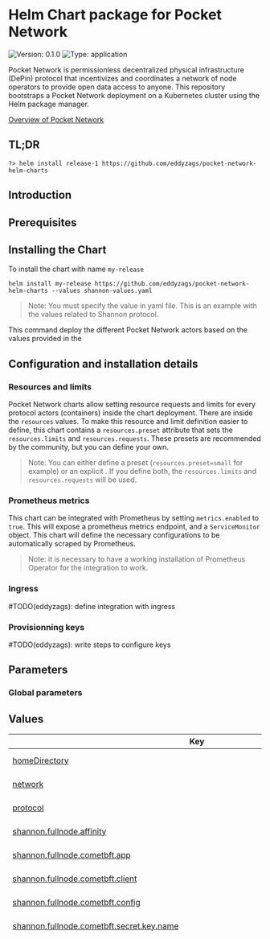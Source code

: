# Helm Chart package for Pocket Network

![Version: 0.1.0](https://img.shields.io/badge/Version-0.1.0-informational?style=flat-square) ![Type: application](https://img.shields.io/badge/Type-application-informational?style=flat-square)

Pocket Network is permissionless decentralized physical infrastructure (DePin) protocol that incentivizes and coordinates a network of node operators to provide open data access to anyone. This repository bootstraps a Pocket Network deployment on a Kubernetes cluster using the Helm package manager.

[Overview of Pocket Network](https://pocket.network/)

## TL;DR
```shell
?> helm install release-1 https://github.com/eddyzags/pocket-network-helm-charts
```

## Introduction

## Prerequisites

## Installing the Chart

To install the chart with name `my-release`
```
helm install my-release https://github.com/eddyzags/pocket-network-helm-charts --values shannon-values.yaml
```
> Note: You must specify the value in yaml file. This is an example with the values related to Shannon protocol.

This command deploy the different Pocket Network actors based on the values provided in the

## Configuration and installation details

### Resources and limits

Pocket Network charts allow setting resource requests and limits for every protocol actors (containers) inside the chart deployment. There are inside the `resources` values.
To make this resource and limit definition easier to define, this chart contains a `resources.preset` attribute that sets the `resources.limits` and `resources.requests`. These presets are recommended by the community, but you can define your own.

> Note: You can either define a preset (`resources.preset=small` for example) or an explicit . If you define both, the `resources.limits` and `resources.requests` will be used.

### Prometheus metrics

This chart can be integrated with Prometheus by setting `metrics.enabled` to `true`. This will expose a prometheus metrics endpoint, and a `ServiceMonitor` object. This chart will define the necessary configurations to be automatically scraped by Prometheus.

> Note: it is necessary to have a working installation of Prometheus Operator for the integration to work.

### Ingress

#TODO(eddyzags): define integration with ingress

### Provisionning keys

#TODO(eddyzags): write steps to configure keys

## Parameters

### Global parameters

## Values

<table height="400px" >
	<thead>
		<th>Key</th>
		<th>Type</th>
		<th>Default</th>
		<th>Description</th>
	</thead>
	<tbody>
		<tr>
			<td id="homeDirectory"><a href="./values.yaml#L24">homeDirectory</a></td>
			<td>
string
</td>
			<td>
				<div style="max-width: 300px;">
<pre lang="json">
"/home/pocket/.pocket"
</pre>
</div>
			</td>
			<td></td>
		</tr>
		<tr>
			<td id="network"><a href="./values.yaml#L13">network</a></td>
			<td>
string
</td>
			<td>
				<div style="max-width: 300px;">
<pre lang="json">
"testnet-beta"
</pre>
</div>
			</td>
			<td></td>
		</tr>
		<tr>
			<td id="protocol"><a href="./values.yaml#L7">protocol</a></td>
			<td>
string
</td>
			<td>
				<div style="max-width: 300px;">
<pre lang="json">
"shannon"
</pre>
</div>
			</td>
			<td></td>
		</tr>
		<tr>
			<td id="shannon--fullnode--affinity"><a href="./values.yaml#L1338">shannon.fullnode.affinity</a></td>
			<td>
object
</td>
			<td>
				<div style="max-width: 300px;">
<pre lang="json">
{}
</pre>
</div>
			</td>
			<td></td>
		</tr>
		<tr>
			<td id="shannon--fullnode--cometbft--app"><a href="./values.yaml#L883">shannon.fullnode.cometbft.app</a></td>
			<td>
tpl/string
</td>
			<td>
				<div style="max-width: 300px;">
<pre lang="json">
"# This is a TOML config file.\n# For more information, see https://github.com/toml-lang/toml\n\n###############################################################################\n###                           Base Configuration                            ###\n###############################################################################\n\n# The minimum gas prices a validator is willing to accept for processing a\n# transaction. A transaction's fees must meet the minimum of any denomination\n# specified in this config (e.g. 0.25token1,0.0001token2).\nminimum-gas-prices = \"0.000000001upokt\"\n\n# The maximum gas a query coming over rest/grpc may consume.\n# If this is set to zero, the query can consume an unbounded amount of gas.\nquery-gas-limit = \"0\"\n\n# default: the last 362880 states are kept, pruning at 10 block intervals\n# nothing: all historic states will be saved, nothing will be deleted (i.e. archiving node)\n# everything: 2 latest states will be kept; pruning at 10 block intervals.\n# custom: allow pruning options to be manually specified through 'pruning-keep-recent', and 'pruning-interval'\npruning = \"nothing\"\n\n# These are applied if and only if the pruning strategy is custom.\npruning-keep-recent = \"0\"\npruning-interval = \"0\"\n\n# HaltHeight contains a non-zero block height at which a node will gracefully\n# halt and shutdown that can be used to assist upgrades and testing.\n#\n# Note: Commitment of state will be attempted on the corresponding block.\nhalt-height = 0\n\n# HaltTime contains a non-zero minimum block time (in Unix seconds) at which\n# a node will gracefully halt and shutdown that can be used to assist upgrades\n# and testing.\n#\n# Note: Commitment of state will be attempted on the corresponding block.\nhalt-time = 0\n\n# MinRetainBlocks defines the minimum block height offset from the current\n# block being committed, such that all blocks past this offset are pruned\n# from CometBFT. It is used as part of the process of determining the\n# ResponseCommit.RetainHeight value during ABCI Commit. A value of 0 indicates\n# that no blocks should be pruned.\n#\n# This configuration value is only responsible for pruning CometBFT blocks.\n# It has no bearing on application state pruning which is determined by the\n# \"pruning-*\" configurations.\n#\n# Note: CometBFT block pruning is dependent on this parameter in conjunction\n# with the unbonding (safety threshold) period, state pruning and state sync\n# snapshot parameters to determine the correct minimum value of\n# ResponseCommit.RetainHeight.\nmin-retain-blocks = 0\n\n# InterBlockCache enables inter-block caching.\ninter-block-cache = true\n\n# IndexEvents defines the set of events in the form {eventType}.{attributeKey},\n# which informs CometBFT what to index. If empty, all events will be indexed.\n#\n# Example:\n# [\"message.sender\", \"message.recipient\"]\nindex-events = []\n\n# IavlCacheSize set the size of the iavl tree cache (in number of nodes).\niavl-cache-size = 781250\n\n# IAVLDisableFastNode enables or disables the fast node feature of IAVL.\n# Default is false.\niavl-disable-fastnode = false\n\n# AppDBBackend defines the database backend type to use for the application and snapshots DBs.\n# An empty string indicates that a fallback will be used.\n# The fallback is the db_backend value set in CometBFT's config.toml.\napp-db-backend = \"\"\n\n###############################################################################\n###                         Telemetry Configuration                         ###\n###############################################################################\n\n[telemetry]\n\n# Prefixed with keys to separate services.\nservice-name = \"\"\n\n# Enabled enables the application telemetry functionality. When enabled,\n# an in-memory sink is also enabled by default. Operators may also enabled\n# other sinks such as Prometheus.\nenabled = false\n\n# Enable prefixing gauge values with hostname.\nenable-hostname = false\n\n# Enable adding hostname to labels.\nenable-hostname-label = false\n\n# Enable adding service to labels.\nenable-service-label = false\n\n# PrometheusRetentionTime, when positive, enables a Prometheus metrics sink.\nprometheus-retention-time = \"1800\"\n\n# GlobalLabels defines a global set of name/value label tuples applied to all\n# metrics emitted using the wrapper functions defined in telemetry package.\n#\n# Example:\n# [[\"chain_id\", \"cosmoshub-1\"]]\nglobal-labels = [[\"chain_id\"], [\"pocket-beta\"]]\n\n# MetricsSink defines the type of metrics sink to use.\nmetrics-sink = \"mem\"\n\n# StatsdAddr defines the address of a statsd server to send metrics to.\n# Only utilized if MetricsSink is set to \"statsd\" or \"dogstatsd\".\nstatsd-addr = \"\"\n\n# DatadogHostname defines the hostname to use when emitting metrics to\n# Datadog. Only utilized if MetricsSink is set to \"dogstatsd\".\ndatadog-hostname = \"\"\n\n###############################################################################\n###                           API Configuration                             ###\n###############################################################################\n\n[api]\n\n# Enable defines if the API server should be enabled.\nenable = true\n\n# Swagger defines if swagger documentation should automatically be registered.\nswagger = false\n\n# Address defines the API server to listen on.\naddress = \"tcp://localhost:1317\"\n\n# MaxOpenConnections defines the number of maximum open connections.\nmax-open-connections = 1000\n\n# RPCReadTimeout defines the CometBFT RPC read timeout (in seconds).\nrpc-read-timeout = 10\n\n# RPCWriteTimeout defines the CometBFT RPC write timeout (in seconds).\nrpc-write-timeout = 0\n\n# RPCMaxBodyBytes defines the CometBFT maximum request body (in bytes).\nrpc-max-body-bytes = 1000000\n\n# EnableUnsafeCORS defines if CORS should be enabled (unsafe - use it at your own risk).\nenabled-unsafe-cors = true\n\n###############################################################################\n###                           gRPC Configuration                            ###\n###############################################################################\n\n[grpc]\n\n# Enable defines if the gRPC server should be enabled.\nenable = true\n\n# Address defines the gRPC server address to bind to.\naddress = \"localhost:9090\"\n\n# MaxRecvMsgSize defines the max message size in bytes the server can receive.\n# The default value is 10MB.\nmax-recv-msg-size = \"10485760\"\n\n# MaxSendMsgSize defines the max message size in bytes the server can send.\n# The default value is math.MaxInt32.\nmax-send-msg-size = \"2147483647\"\n\n# SkipCheckHeader defines if the gRPC server should bypass check header.\nskip-check-header = false\n\n###############################################################################\n###                        gRPC Web Configuration                           ###\n###############################################################################\n[grpc-web]\n\n# GRPCWebEnable defines if the gRPC-web should be enabled.\n# NOTE: gRPC must also be enabled, otherwise, this configuration is a no-op.\nenable = true\n\n# Address defines the gRPC-web server address to bind to.\naddress = \"localhost:9091\"\n\n# EnableUnsafeCORS defines if CORS should be enabled (unsafe - use it at your own risk).\nenable-unsafe-cors = true\n\n###############################################################################\n###                        State Sync Configuration                         ###\n###############################################################################\n\n# State sync snapshots allow other nodes to rapidly join the network without replaying historical\n# blocks, instead downloading and applying a snapshot of the application state at a given height.\n[state-sync]\n\n# snapshot-interval specifies the block interval at which local state sync snapshots are\n# taken (0 to disable).\nsnapshot-interval = 0\n\n# snapshot-keep-recent specifies the number of recent snapshots to keep and serve (0 to keep all).\nsnapshot-keep-recent = 2\n\n###############################################################################\n###                              State Streaming                            ###\n###############################################################################\n\n# Streaming allows nodes to stream state to external systems.\n[streaming]\n\n# streaming.abci specifies the configuration for the ABCI Listener streaming service.\n[streaming.abci]\n\n# List of kv store keys to stream out via gRPC.\n# The store key names MUST match the module's StoreKey name.\n#\n# Example:\n# [\"acc\", \"bank\", \"gov\", \"staking\", \"mint\"[,...]]\n# [\"*\"] to expose all keys.\nkeys = []\n\n# The plugin name used for streaming via gRPC.\n# Streaming is only enabled if this is set.\n# Supported plugins: abci\nplugin = \"\"\n\n# stop-node-on-err specifies whether to stop the node on message delivery error.\nstop-node-on-err = true\n\n###############################################################################\n###                         Mempool                                         ###\n###############################################################################\n\n[mempool]\n\n# Setting max-txs to 0 will allow for a unbounded amount of transactions in the mempool.\n# Setting max_txs to negative 1 (-1) will disable transactions from being inserted into the mempool (no-op mempool).\n# Setting max_txs to a positive number (\u003e 0) will limit the number of transactions in the mempool, by the specified amount.\n#\n# Note, this configuration only applies to SDK built-in app-side mempool\n# implementations.\nmax-txs = 10000\n\n###############################################################################\n###                         Poktroll App Config                             ###\n###############################################################################\n\n[poktroll]\n\n  [poktroll.telemetry]\n\n  cardinality-level = \"medium\"\n"
</pre>
</div>
			</td>
			<td> @default ""</td>
		</tr>
		<tr>
			<td id="shannon--fullnode--cometbft--client"><a href="./values.yaml#L1139">shannon.fullnode.cometbft.client</a></td>
			<td>
tpl/string
</td>
			<td>
				<div style="max-width: 300px;">
<pre lang="json">
"# specifies the broadcast mode for the TxService.Broadcast RPC\nbroadcast-mode = \"sync\"\n# name of the targeted chain to send transaction\nchain-id = \"pocket-beta\"\n# specifies where keys are stored\nkeyring-backend = \"test\"\n# rpc interface for the specified chain.\nnode = \"tcp://node:26657\"\n# client output format (json|text)\noutput = \"json\"\n"
</pre>
</div>
			</td>
			<td> @default ""</td>
		</tr>
		<tr>
			<td id="shannon--fullnode--cometbft--config"><a href="./values.yaml#L382">shannon.fullnode.cometbft.config</a></td>
			<td>
tpl/string
</td>
			<td>
				<div style="max-width: 300px;">
<pre lang="json">
"# This is a TOML config file.\n# For more information, see https://github.com/toml-lang/toml\n\n# NOTE: Any path below can be absolute (e.g. \"/var/myawesomeapp/data\") or\n# relative to the home directory (e.g. \"data\"). The home directory is\n# \"$HOME/.cometbft\" by default, but could be changed via $CMTHOME env variable\n# or --home cmd flag.\n\n# The version of the CometBFT binary that created or\n# last modified the config file. Do not modify this.\nversion = \"0.38.10\"\n\n#######################################################################\n###                   Main Base Config Options                      ###\n#######################################################################\n\n# TCP or UNIX socket address of the ABCI application,\n# or the name of an ABCI application compiled in with the CometBFT binary\nproxy_app = \"tcp://127.0.0.1:26658\"\n\n# A custom human readable name for this node\nmoniker = \"node1\"\n\n# Database backend: goleveldb | cleveldb | boltdb | rocksdb | badgerdb\n# * goleveldb (github.com/syndtr/goleveldb - most popular implementation)\n#   - pure go\n#   - stable\n# * cleveldb (uses levigo wrapper)\n#   - fast\n#   - requires gcc\n#   - use cleveldb build tag (go build -tags cleveldb)\n# * boltdb (uses etcd's fork of bolt - github.com/etcd-io/bbolt)\n#   - EXPERIMENTAL\n#   - may be faster is some use-cases (random reads - indexer)\n#   - use boltdb build tag (go build -tags boltdb)\n# * rocksdb (uses github.com/tecbot/gorocksdb)\n#   - EXPERIMENTAL\n#   - requires gcc\n#   - use rocksdb build tag (go build -tags rocksdb)\n# * badgerdb (uses github.com/dgraph-io/badger)\n#   - EXPERIMENTAL\n#   - use badgerdb build tag (go build -tags badgerdb)\ndb_backend = \"goleveldb\"\n\n# Database directory\ndb_dir = \"data\"\n\n# Output level for logging, including package level options\nlog_level = \"info\"\n\n# Output format: 'plain' (colored text) or 'json'\nlog_format = \"plain\"\n\n##### additional base config options #####\n\n# Path to the JSON file containing the initial validator set and other meta data\ngenesis_file = \"config/genesis.json\"\n\n# Path to the JSON file containing the private key to use as a validator in the consensus protocol\npriv_validator_key_file = \"config/priv_validator_key.json\"\n\n# Path to the JSON file containing the last sign state of a validator\npriv_validator_state_file = \"data/priv_validator_state.json\"\n\n# TCP or UNIX socket address for CometBFT to listen on for\n# connections from an external PrivValidator process\npriv_validator_laddr = \"\"\n\n# Path to the JSON file containing the private key to use for node authentication in the p2p protocol\nnode_key_file = \"config/node_key.json\"\n\n# Mechanism to connect to the ABCI application: socket | grpc\nabci = \"socket\"\n\n# If true, query the ABCI app on connecting to a new peer\n# so the app can decide if we should keep the connection or not\nfilter_peers = false\n\n\n#######################################################################\n###                 Advanced Configuration Options                  ###\n#######################################################################\n\n#######################################################\n###       RPC Server Configuration Options          ###\n#######################################################\n[rpc]\n\n# TCP or UNIX socket address for the RPC server to listen on\nladdr = \"tcp://0.0.0.0:26657\"\n\n# A list of origins a cross-domain request can be executed from\n# Default value '[]' disables cors support\n# Use '[\"*\"]' to allow any origin\ncors_allowed_origins = [\"*\", ]\n\n# A list of methods the client is allowed to use with cross-domain requests\ncors_allowed_methods = [\"HEAD\", \"GET\", \"POST\", ]\n\n# A list of non simple headers the client is allowed to use with cross-domain requests\ncors_allowed_headers = [\"Origin\", \"Accept\", \"Content-Type\", \"X-Requested-With\", \"X-Server-Time\", ]\n\n# TCP or UNIX socket address for the gRPC server to listen on\n# NOTE: This server only supports /broadcast_tx_commit\ngrpc_laddr = \"\"\n\n# Maximum number of simultaneous connections.\n# Does not include RPC (HTTP\u0026WebSocket) connections. See max_open_connections\n# If you want to accept a larger number than the default, make sure\n# you increase your OS limits.\n# 0 - unlimited.\n# Should be \u003c {ulimit -Sn} - {MaxNumInboundPeers} - {MaxNumOutboundPeers} - {N of wal, db and other open files}\n# 1024 - 40 - 10 - 50 = 924 = ~900\ngrpc_max_open_connections = 900\n\n# Activate unsafe RPC commands like /dial_seeds and /unsafe_flush_mempool\nunsafe = false\n\n# Maximum number of simultaneous connections (including WebSocket).\n# Does not include gRPC connections. See grpc_max_open_connections\n# If you want to accept a larger number than the default, make sure\n# you increase your OS limits.\n# 0 - unlimited.\n# Should be \u003c {ulimit -Sn} - {MaxNumInboundPeers} - {MaxNumOutboundPeers} - {N of wal, db and other open files}\n# 1024 - 40 - 10 - 50 = 924 = ~900\nmax_open_connections = 900\n\n# Maximum number of unique clientIDs that can /subscribe\n# If you're using /broadcast_tx_commit, set to the estimated maximum number\n# of broadcast_tx_commit calls per block.\nmax_subscription_clients = 100\n\n# Maximum number of unique queries a given client can /subscribe to\n# If you're using GRPC (or Local RPC client) and /broadcast_tx_commit, set to\n# the estimated # maximum number of broadcast_tx_commit calls per block.\nmax_subscriptions_per_client = 5\n\n# Experimental parameter to specify the maximum number of events a node will\n# buffer, per subscription, before returning an error and closing the\n# subscription. Must be set to at least 100, but higher values will accommodate\n# higher event throughput rates (and will use more memory).\nexperimental_subscription_buffer_size = 200\n\n# Experimental parameter to specify the maximum number of RPC responses that\n# can be buffered per WebSocket client. If clients cannot read from the\n# WebSocket endpoint fast enough, they will be disconnected, so increasing this\n# parameter may reduce the chances of them being disconnected (but will cause\n# the node to use more memory).\n#\n# Must be at least the same as \"experimental_subscription_buffer_size\",\n# otherwise connections could be dropped unnecessarily. This value should\n# ideally be somewhat higher than \"experimental_subscription_buffer_size\" to\n# accommodate non-subscription-related RPC responses.\nexperimental_websocket_write_buffer_size = 200\n\n# If a WebSocket client cannot read fast enough, at present we may\n# silently drop events instead of generating an error or disconnecting the\n# client.\n#\n# Enabling this experimental parameter will cause the WebSocket connection to\n# be closed instead if it cannot read fast enough, allowing for greater\n# predictability in subscription behavior.\nexperimental_close_on_slow_client = false\n\n# How long to wait for a tx to be committed during /broadcast_tx_commit.\n# WARNING: Using a value larger than 10s will result in increasing the\n# global HTTP write timeout, which applies to all connections and endpoints.\n# See https://github.com/tendermint/tendermint/issues/3435\ntimeout_broadcast_tx_commit = \"10s\"\n\n# Maximum number of requests that can be sent in a batch\n# If the value is set to '0' (zero-value), then no maximum batch size will be\n# enforced for a JSON-RPC batch request.\nmax_request_batch_size = 10\n\n# Maximum size of request body, in bytes\nmax_body_bytes = 1000000\n\n# Maximum size of request header, in bytes\nmax_header_bytes = 1048576\n\n# The path to a file containing certificate that is used to create the HTTPS server.\n# Might be either absolute path or path related to CometBFT's config directory.\n# If the certificate is signed by a certificate authority,\n# the certFile should be the concatenation of the server's certificate, any intermediates,\n# and the CA's certificate.\n# NOTE: both tls_cert_file and tls_key_file must be present for CometBFT to create HTTPS server.\n# Otherwise, HTTP server is run.\ntls_cert_file = \"\"\n\n# The path to a file containing matching private key that is used to create the HTTPS server.\n# Might be either absolute path or path related to CometBFT's config directory.\n# NOTE: both tls-cert-file and tls-key-file must be present for CometBFT to create HTTPS server.\n# Otherwise, HTTP server is run.\ntls_key_file = \"\"\n\n# pprof listen address (https://golang.org/pkg/net/http/pprof)\npprof_laddr = \"localhost:6060\"\n\n#######################################################\n###           P2P Configuration Options             ###\n#######################################################\n[p2p]\n\n# Address to listen for incoming connections\nladdr = \"tcp://0.0.0.0:26656\"\n\n# Address to advertise to peers for them to dial. If empty, will use the same\n# port as the laddr, and will introspect on the listener to figure out the\n# address. IP and port are required. Example: 159.89.10.97:26656\nexternal_address = \"\"\n\n# Comma separated list of seed nodes to connect to\nseeds = \"78e64eb51f040b86b8e4bed6ba8d895fa2f87839@shannon-grove-seed1.beta.poktroll.com:26656\"\n\n# Comma separated list of nodes to keep persistent connections to\npersistent_peers = \"78e64eb51f040b86b8e4bed6ba8d895fa2f87839@shannon-grove-seed1.beta.poktroll.com:26656\"\n\n# Path to address book\naddr_book_file = \"config/addrbook.json\"\n\n# Set true for strict address routability rules\n# Set false for private or local networks\naddr_book_strict = true\n\n# Maximum number of inbound peers\nmax_num_inbound_peers = 40\n\n# Maximum number of outbound peers to connect to, excluding persistent peers\nmax_num_outbound_peers = 10\n\n# List of node IDs, to which a connection will be (re)established ignoring any existing limits\nunconditional_peer_ids = \"\"\n\n# Maximum pause when redialing a persistent peer (if zero, exponential backoff is used)\npersistent_peers_max_dial_period = \"0s\"\n\n# Time to wait before flushing messages out on the connection\nflush_throttle_timeout = \"100ms\"\n\n# Maximum size of a message packet payload, in bytes\nmax_packet_msg_payload_size = 1024\n\n# Rate at which packets can be sent, in bytes/second\nsend_rate = 5120000\n\n# Rate at which packets can be received, in bytes/second\nrecv_rate = 5120000\n\n# Set true to enable the peer-exchange reactor\npex = true\n\n# Seed mode, in which node constantly crawls the network and looks for\n# peers. If another node asks it for addresses, it responds and disconnects.\n#\n# Does not work if the peer-exchange reactor is disabled.\nseed_mode = false\n\n# Comma separated list of peer IDs to keep private (will not be gossiped to other peers)\nprivate_peer_ids = \"\"\n\n# Toggle to disable guard against peers connecting from the same ip.\nallow_duplicate_ip = false\n\n# Peer connection configuration.\nhandshake_timeout = \"20s\"\ndial_timeout = \"3s\"\n\n#######################################################\n###          Mempool Configuration Options          ###\n#######################################################\n[mempool]\n\n# The type of mempool for this node to use.\n#\n#  Possible types:\n#  - \"flood\" : concurrent linked list mempool with flooding gossip protocol\n#  (default)\n#  - \"nop\"   : nop-mempool (short for no operation; the ABCI app is responsible\n#  for storing, disseminating and proposing txs). \"create_empty_blocks=false\" is\n#  not supported.\ntype = \"flood\"\n\n# Recheck (default: true) defines whether CometBFT should recheck the\n# validity for all remaining transaction in the mempool after a block.\n# Since a block affects the application state, some transactions in the\n# mempool may become invalid. If this does not apply to your application,\n# you can disable rechecking.\nrecheck = true\n\n# recheck_timeout is the time the application has during the rechecking process\n# to return CheckTx responses, once all requests have been sent. Responses that \n# arrive after the timeout expires are discarded. It only applies to \n# non-local ABCI clients and when recheck is enabled.\n#\n# The ideal value will strongly depend on the application. It could roughly be estimated as the\n# average size of the mempool multiplied by the average time it takes the application to validate one\n# transaction. We consider that the ABCI application runs in the same location as the CometBFT binary\n# so that the recheck duration is not affected by network delays when making requests and receiving responses.\nrecheck_timeout = \"1s\"\n\n# Broadcast (default: true) defines whether the mempool should relay\n# transactions to other peers. Setting this to false will stop the mempool\n# from relaying transactions to other peers until they are included in a\n# block. In other words, if Broadcast is disabled, only the peer you send\n# the tx to will see it until it is included in a block.\nbroadcast = true\n\n# WalPath (default: \"\") configures the location of the Write Ahead Log\n# (WAL) for the mempool. The WAL is disabled by default. To enable, set\n# WalPath to where you want the WAL to be written (e.g.\n# \"data/mempool.wal\").\nwal_dir = \"\"\n\n# Maximum number of transactions in the mempool\nsize = 5000\n\n# Limit the total size of all txs in the mempool.\n# This only accounts for raw transactions (e.g. given 1MB transactions and\n# max_txs_bytes=5MB, mempool will only accept 5 transactions).\nmax_txs_bytes = 1073741824\n\n# Size of the cache (used to filter transactions we saw earlier) in transactions\ncache_size = 10000\n\n# Do not remove invalid transactions from the cache (default: false)\n# Set to true if it's not possible for any invalid transaction to become valid\n# again in the future.\nkeep-invalid-txs-in-cache = false\n\n# Maximum size of a single transaction.\n# NOTE: the max size of a tx transmitted over the network is {max_tx_bytes}.\nmax_tx_bytes = 1048576\n\n# Maximum size of a batch of transactions to send to a peer\n# Including space needed by encoding (one varint per transaction).\n# XXX: Unused due to https://github.com/tendermint/tendermint/issues/5796\nmax_batch_bytes = 0\n\n# Experimental parameters to limit gossiping txs to up to the specified number of peers.\n# We use two independent upper values for persistent and non-persistent peers.\n# Unconditional peers are not affected by this feature.\n# If we are connected to more than the specified number of persistent peers, only send txs to\n# ExperimentalMaxGossipConnectionsToPersistentPeers of them. If one of those\n# persistent peers disconnects, activate another persistent peer.\n# Similarly for non-persistent peers, with an upper limit of\n# ExperimentalMaxGossipConnectionsToNonPersistentPeers.\n# If set to 0, the feature is disabled for the corresponding group of peers, that is, the\n# number of active connections to that group of peers is not bounded.\n# For non-persistent peers, if enabled, a value of 10 is recommended based on experimental\n# performance results using the default P2P configuration.\nexperimental_max_gossip_connections_to_persistent_peers = 0\nexperimental_max_gossip_connections_to_non_persistent_peers = 0\n\n#######################################################\n###         State Sync Configuration Options        ###\n#######################################################\n[statesync]\n# State sync rapidly bootstraps a new node by discovering, fetching, and restoring a state machine\n# snapshot from peers instead of fetching and replaying historical blocks. Requires some peers in\n# the network to take and serve state machine snapshots. State sync is not attempted if the node\n# has any local state (LastBlockHeight \u003e 0). The node will have a truncated block history,\n# starting from the height of the snapshot.\nenable = false\n\n# RPC servers (comma-separated) for light client verification of the synced state machine and\n# retrieval of state data for node bootstrapping. Also needs a trusted height and corresponding\n# header hash obtained from a trusted source, and a period during which validators can be trusted.\n#\n# For Cosmos SDK-based chains, trust_period should usually be about 2/3 of the unbonding time (~2\n# weeks) during which they can be financially punished (slashed) for misbehavior.\nrpc_servers = \"\"\ntrust_height = 0\ntrust_hash = \"\"\ntrust_period = \"168h0m0s\"\n\n# Time to spend discovering snapshots before initiating a restore.\ndiscovery_time = \"15s\"\n\n# Temporary directory for state sync snapshot chunks, defaults to the OS tempdir (typically /tmp).\n# Will create a new, randomly named directory within, and remove it when done.\ntemp_dir = \"\"\n\n# The timeout duration before re-requesting a chunk, possibly from a different\n# peer (default: 1 minute).\nchunk_request_timeout = \"10s\"\n\n# The number of concurrent chunk fetchers to run (default: 1).\nchunk_fetchers = \"4\"\n\n#######################################################\n###       Block Sync Configuration Options          ###\n#######################################################\n[blocksync]\n\n# Block Sync version to use:\n#\n# In v0.37, v1 and v2 of the block sync protocols were deprecated.\n# Please use v0 instead.\n#\n#   1) \"v0\" - the default block sync implementation\nversion = \"v0\"\n\n#######################################################\n###         Consensus Configuration Options         ###\n#######################################################\n[consensus]\n\nwal_file = \"data/cs.wal/wal\"\n\n# How long we wait for a proposal block before prevoting nil\ntimeout_propose = \"5m0s\"\n# How much timeout_propose increases with each round\ntimeout_propose_delta = \"5s\"\n# How long we wait after receiving +2/3 prevotes for “anything” (ie. not a single block or nil)\ntimeout_prevote = \"10s\"\n# How much the timeout_prevote increases with each round\ntimeout_prevote_delta = \"5s\"\n# How long we wait after receiving +2/3 precommits for “anything” (ie. not a single block or nil)\ntimeout_precommit = \"10s\"\n# How much the timeout_precommit increases with each round\ntimeout_precommit_delta = \"5s\"\n# How long we wait after committing a block, before starting on the new\n# height (this gives us a chance to receive some more precommits, even\n# though we already have +2/3).\ntimeout_commit = \"5m0s\"\n\n# How many blocks to look back to check existence of the node's consensus votes before joining consensus\n# When non-zero, the node will panic upon restart\n# if the same consensus key was used to sign {double_sign_check_height} last blocks.\n# So, validators should stop the state machine, wait for some blocks, and then restart the state machine to avoid panic.\ndouble_sign_check_height = 0\n\n# Make progress as soon as we have all the precommits (as if TimeoutCommit = 0)\nskip_timeout_commit = false\n\n# EmptyBlocks mode and possible interval between empty blocks\ncreate_empty_blocks = true\ncreate_empty_blocks_interval = \"0s\"\n\n# Reactor sleep duration parameters\npeer_gossip_sleep_duration = \"100ms\"\npeer_query_maj23_sleep_duration = \"2s\"\n\n#######################################################\n###         Storage Configuration Options           ###\n#######################################################\n[storage]\n\n# Set to true to discard ABCI responses from the state store, which can save a\n# considerable amount of disk space. Set to false to ensure ABCI responses are\n# persisted. ABCI responses are required for /block_results RPC queries, and to\n# reindex events in the command-line tool.\ndiscard_abci_responses = false\n\n#######################################################\n###   Transaction Indexer Configuration Options     ###\n#######################################################\n[tx_index]\n\n# What indexer to use for transactions\n#\n# The application will set which txs to index. In some cases a node operator will be able\n# to decide which txs to index based on configuration set in the application.\n#\n# Options:\n#   1) \"null\"\n#   2) \"kv\" (default) - the simplest possible indexer, backed by key-value storage (defaults to levelDB; see DBBackend).\n# \t\t- When \"kv\" is chosen \"tx.height\" and \"tx.hash\" will always be indexed.\n#   3) \"psql\" - the indexer services backed by PostgreSQL.\n# When \"kv\" or \"psql\" is chosen \"tx.height\" and \"tx.hash\" will always be indexed.\nindexer = \"kv\"\n\n# The PostgreSQL connection configuration, the connection format:\n#   postgresql://\u003cuser\u003e:\u003cpassword\u003e@\u003chost\u003e:\u003cport\u003e/\u003cdb\u003e?\u003copts\u003e\npsql-conn = \"\"\n\n#######################################################\n###       Instrumentation Configuration Options     ###\n#######################################################\n[instrumentation]\n\n# When true, Prometheus metrics are served under /metrics on\n# PrometheusListenAddr.\n# Check out the documentation for the list of available metrics.\nprometheus = true\n\n# Address to listen for Prometheus collector(s) connections\nprometheus_listen_addr = \":26660\"\n\n# Maximum number of simultaneous connections.\n# If you want to accept a larger number than the default, make sure\n# you increase your OS limits.\n# 0 - unlimited.\nmax_open_connections = 3\n\n# Instrumentation namespace\nnamespace = \"cometbft\"\n"
</pre>
</div>
			</td>
			<td> @default ""</td>
		</tr>
		<tr>
			<td id="shannon--fullnode--cometbft--secret--key--name"><a href="./values.yaml#L1157">shannon.fullnode.cometbft.secret.key.name</a></td>
			<td>
string
</td>
			<td>
				<div style="max-width: 300px;">
<pre lang="json">
"pocket-network-release-1-shannon"
</pre>
</div>
			</td>
			<td></td>
		</tr>
		<tr>
			<td id="shannon--fullnode--cometbft--secret--key--nodeKeyName"><a href="./values.yaml#L1158">shannon.fullnode.cometbft.secret.key.nodeKeyName</a></td>
			<td>
string
</td>
			<td>
				<div style="max-width: 300px;">
<pre lang="json">
"node_key.json"
</pre>
</div>
			</td>
			<td></td>
		</tr>
		<tr>
			<td id="shannon--fullnode--cometbft--secret--key--privValidatorKeyName"><a href="./values.yaml#L1161">shannon.fullnode.cometbft.secret.key.privValidatorKeyName</a></td>
			<td>
string
</td>
			<td>
				<div style="max-width: 300px;">
<pre lang="json">
"priv_validator_key.json"
</pre>
</div>
			</td>
			<td></td>
		</tr>
		<tr>
			<td id="shannon--fullnode--cometbft--secret--type"><a href="./values.yaml#L1154">shannon.fullnode.cometbft.secret.type</a></td>
			<td>
string
</td>
			<td>
				<div style="max-width: 300px;">
<pre lang="json">
"Secret"
</pre>
</div>
			</td>
			<td></td>
		</tr>
		<tr>
			<td id="shannon--fullnode--cometbft--volumes--config--key--appKeyName"><a href="./values.yaml#L379">shannon.fullnode.cometbft.volumes.config.key.appKeyName</a></td>
			<td>
string
</td>
			<td>
				<div style="max-width: 300px;">
<pre lang="json">
"app.toml"
</pre>
</div>
			</td>
			<td></td>
		</tr>
		<tr>
			<td id="shannon--fullnode--cometbft--volumes--config--key--clientKeyName"><a href="./values.yaml#L378">shannon.fullnode.cometbft.volumes.config.key.clientKeyName</a></td>
			<td>
string
</td>
			<td>
				<div style="max-width: 300px;">
<pre lang="json">
"client.toml"
</pre>
</div>
			</td>
			<td></td>
		</tr>
		<tr>
			<td id="shannon--fullnode--cometbft--volumes--config--key--configKeyName"><a href="./values.yaml#L377">shannon.fullnode.cometbft.volumes.config.key.configKeyName</a></td>
			<td>
string
</td>
			<td>
				<div style="max-width: 300px;">
<pre lang="json">
"config.toml"
</pre>
</div>
			</td>
			<td></td>
		</tr>
		<tr>
			<td id="shannon--fullnode--cometbft--volumes--config--key--name"><a href="./values.yaml#L376">shannon.fullnode.cometbft.volumes.config.key.name</a></td>
			<td>
string
</td>
			<td>
				<div style="max-width: 300px;">
<pre lang="json">
"pocket-network-release-1-shannon"
</pre>
</div>
			</td>
			<td></td>
		</tr>
		<tr>
			<td id="shannon--fullnode--cometbft--volumes--enabled"><a href="./values.yaml#L372">shannon.fullnode.cometbft.volumes.enabled</a></td>
			<td>
bool
</td>
			<td>
				<div style="max-width: 300px;">
<pre lang="json">
false
</pre>
</div>
			</td>
			<td></td>
		</tr>
		<tr>
			<td id="shannon--fullnode--cometbft--volumes--type"><a href="./values.yaml#L373">shannon.fullnode.cometbft.volumes.type</a></td>
			<td>
string
</td>
			<td>
				<div style="max-width: 300px;">
<pre lang="json">
"ConfigMap"
</pre>
</div>
			</td>
			<td></td>
		</tr>
		<tr>
			<td id="shannon--fullnode--containersSecurityContext"><a href="./values.yaml#L1333">shannon.fullnode.containersSecurityContext</a></td>
			<td>
object
</td>
			<td>
				<div style="max-width: 300px;">
<pre lang="json">
{}
</pre>
</div>
			</td>
			<td></td>
		</tr>
		<tr>
			<td id="shannon--fullnode--enabled"><a href="./values.yaml#L369">shannon.fullnode.enabled</a></td>
			<td>
bool
</td>
			<td>
				<div style="max-width: 300px;">
<pre lang="json">
true
</pre>
</div>
			</td>
			<td></td>
		</tr>
		<tr>
			<td id="shannon--fullnode--image--repository"><a href="./values.yaml#L1167">shannon.fullnode.image.repository</a></td>
			<td>
string
</td>
			<td>
				<div style="max-width: 300px;">
<pre lang="json">
"ghcr.io/pokt-network/pocketd"
</pre>
</div>
			</td>
			<td></td>
		</tr>
		<tr>
			<td id="shannon--fullnode--image--tag"><a href="./values.yaml#L1170">shannon.fullnode.image.tag</a></td>
			<td>
string
</td>
			<td>
				<div style="max-width: 300px;">
<pre lang="json">
""
</pre>
</div>
			</td>
			<td></td>
		</tr>
		<tr>
			<td id="shannon--fullnode--imagePullSecrets"><a href="./values.yaml#L1173">shannon.fullnode.imagePullSecrets</a></td>
			<td>
list
</td>
			<td>
				<div style="max-width: 300px;">
<pre lang="json">
[]
</pre>
</div>
			</td>
			<td></td>
		</tr>
		<tr>
			<td id="shannon--fullnode--ingress--annotations"><a href="./values.yaml#L1192">shannon.fullnode.ingress.annotations</a></td>
			<td>
object
</td>
			<td>
				<div style="max-width: 300px;">
<pre lang="json">
{}
</pre>
</div>
			</td>
			<td></td>
		</tr>
		<tr>
			<td id="shannon--fullnode--ingress--className"><a href="./values.yaml#L1189">shannon.fullnode.ingress.className</a></td>
			<td>
string
</td>
			<td>
				<div style="max-width: 300px;">
<pre lang="json">
""
</pre>
</div>
			</td>
			<td></td>
		</tr>
		<tr>
			<td id="shannon--fullnode--ingress--enabled"><a href="./values.yaml#L1187">shannon.fullnode.ingress.enabled</a></td>
			<td>
bool
</td>
			<td>
				<div style="max-width: 300px;">
<pre lang="json">
false
</pre>
</div>
			</td>
			<td></td>
		</tr>
		<tr>
			<td id="shannon--fullnode--ingress--hosts"><a href="./values.yaml#L1215">shannon.fullnode.ingress.hosts</a></td>
			<td>
list
</td>
			<td>
				<div style="max-width: 300px;">
<pre lang="json">
[]
</pre>
</div>
			</td>
			<td></td>
		</tr>
		<tr>
			<td id="shannon--fullnode--ingress--tls"><a href="./values.yaml#L1202">shannon.fullnode.ingress.tls</a></td>
			<td>
list
</td>
			<td>
				<div style="max-width: 300px;">
<pre lang="json">
[]
</pre>
</div>
			</td>
			<td></td>
		</tr>
		<tr>
			<td id="shannon--fullnode--initContainersSecurityContext--runAsGroup"><a href="./values.yaml#L1321">shannon.fullnode.initContainersSecurityContext.runAsGroup</a></td>
			<td>
int
</td>
			<td>
				<div style="max-width: 300px;">
<pre lang="json">
1025
</pre>
</div>
			</td>
			<td></td>
		</tr>
		<tr>
			<td id="shannon--fullnode--initContainersSecurityContext--runAsUser"><a href="./values.yaml#L1320">shannon.fullnode.initContainersSecurityContext.runAsUser</a></td>
			<td>
int
</td>
			<td>
				<div style="max-width: 300px;">
<pre lang="json">
1025
</pre>
</div>
			</td>
			<td></td>
		</tr>
		<tr>
			<td id="shannon--fullnode--livenessProbe--enabled"><a href="./values.yaml#L1256">shannon.fullnode.livenessProbe.enabled</a></td>
			<td>
bool
</td>
			<td>
				<div style="max-width: 300px;">
<pre lang="json">
true
</pre>
</div>
			</td>
			<td></td>
		</tr>
		<tr>
			<td id="shannon--fullnode--livenessProbe--failureThreshold"><a href="./values.yaml#L1266">shannon.fullnode.livenessProbe.failureThreshold</a></td>
			<td>
int
</td>
			<td>
				<div style="max-width: 300px;">
<pre lang="json">
5
</pre>
</div>
			</td>
			<td></td>
		</tr>
		<tr>
			<td id="shannon--fullnode--livenessProbe--initialDelaySeconds"><a href="./values.yaml#L1259">shannon.fullnode.livenessProbe.initialDelaySeconds</a></td>
			<td>
int
</td>
			<td>
				<div style="max-width: 300px;">
<pre lang="json">
10
</pre>
</div>
			</td>
			<td></td>
		</tr>
		<tr>
			<td id="shannon--fullnode--livenessProbe--periodSeconds"><a href="./values.yaml#L1261">shannon.fullnode.livenessProbe.periodSeconds</a></td>
			<td>
int
</td>
			<td>
				<div style="max-width: 300px;">
<pre lang="json">
15
</pre>
</div>
			</td>
			<td></td>
		</tr>
		<tr>
			<td id="shannon--fullnode--livenessProbe--successThreshold"><a href="./values.yaml#L1268">shannon.fullnode.livenessProbe.successThreshold</a></td>
			<td>
int
</td>
			<td>
				<div style="max-width: 300px;">
<pre lang="json">
1
</pre>
</div>
			</td>
			<td></td>
		</tr>
		<tr>
			<td id="shannon--fullnode--livenessProbe--timeoutSeconds"><a href="./values.yaml#L1264">shannon.fullnode.livenessProbe.timeoutSeconds</a></td>
			<td>
int
</td>
			<td>
				<div style="max-width: 300px;">
<pre lang="json">
5
</pre>
</div>
			</td>
			<td></td>
		</tr>
		<tr>
			<td id="shannon--fullnode--nodeSelector"><a href="./values.yaml#L1336">shannon.fullnode.nodeSelector</a></td>
			<td>
object
</td>
			<td>
				<div style="max-width: 300px;">
<pre lang="json">
{}
</pre>
</div>
			</td>
			<td></td>
		</tr>
		<tr>
			<td id="shannon--fullnode--podAnnotations"><a href="./values.yaml#L1300">shannon.fullnode.podAnnotations</a></td>
			<td>
object
</td>
			<td>
				<div style="max-width: 300px;">
<pre lang="json">
{}
</pre>
</div>
			</td>
			<td></td>
		</tr>
		<tr>
			<td id="shannon--fullnode--podSecurityContext"><a href="./values.yaml#L1309">shannon.fullnode.podSecurityContext</a></td>
			<td>
object
</td>
			<td>
				<div style="max-width: 300px;">
<pre lang="json">
{}
</pre>
</div>
			</td>
			<td></td>
		</tr>
		<tr>
			<td id="shannon--fullnode--resources--preset--enabled"><a href="./values.yaml#L1276">shannon.fullnode.resources.preset.enabled</a></td>
			<td>
bool
</td>
			<td>
				<div style="max-width: 300px;">
<pre lang="json">
false
</pre>
</div>
			</td>
			<td></td>
		</tr>
		<tr>
			<td id="shannon--fullnode--resources--preset--name"><a href="./values.yaml#L1278">shannon.fullnode.resources.preset.name</a></td>
			<td>
string
</td>
			<td>
				<div style="max-width: 300px;">
<pre lang="json">
"medium"
</pre>
</div>
			</td>
			<td></td>
		</tr>
		<tr>
			<td id="shannon--fullnode--resources--values--limits--cpu"><a href="./values.yaml#L1291">shannon.fullnode.resources.values.limits.cpu</a></td>
			<td>
string
</td>
			<td>
				<div style="max-width: 300px;">
<pre lang="json">
"3000m"
</pre>
</div>
			</td>
			<td></td>
		</tr>
		<tr>
			<td id="shannon--fullnode--resources--values--limits--memory"><a href="./values.yaml#L1293">shannon.fullnode.resources.values.limits.memory</a></td>
			<td>
string
</td>
			<td>
				<div style="max-width: 300px;">
<pre lang="json">
"3Gi"
</pre>
</div>
			</td>
			<td></td>
		</tr>
		<tr>
			<td id="shannon--fullnode--resources--values--requests--cpu"><a href="./values.yaml#L1285">shannon.fullnode.resources.values.requests.cpu</a></td>
			<td>
string
</td>
			<td>
				<div style="max-width: 300px;">
<pre lang="json">
"2000m"
</pre>
</div>
			</td>
			<td></td>
		</tr>
		<tr>
			<td id="shannon--fullnode--resources--values--requests--memory"><a href="./values.yaml#L1287">shannon.fullnode.resources.values.requests.memory</a></td>
			<td>
string
</td>
			<td>
				<div style="max-width: 300px;">
<pre lang="json">
"2Gi"
</pre>
</div>
			</td>
			<td></td>
		</tr>
		<tr>
			<td id="shannon--fullnode--service--type"><a href="./values.yaml#L1180">shannon.fullnode.service.type</a></td>
			<td>
string
</td>
			<td>
				<div style="max-width: 300px;">
<pre lang="json">
"ClusterIP"
</pre>
</div>
			</td>
			<td></td>
		</tr>
		<tr>
			<td id="shannon--fullnode--storage--data--enabled"><a href="./values.yaml#L1220">shannon.fullnode.storage.data.enabled</a></td>
			<td>
bool
</td>
			<td>
				<div style="max-width: 300px;">
<pre lang="json">
true
</pre>
</div>
			</td>
			<td></td>
		</tr>
		<tr>
			<td id="shannon--fullnode--storage--data--volumeClaimTemplate--accessModes[0]"><a href="./values.yaml#L1227">shannon.fullnode.storage.data.volumeClaimTemplate.accessModes[0]</a></td>
			<td>
string
</td>
			<td>
				<div style="max-width: 300px;">
<pre lang="json">
"ReadWriteOnce"
</pre>
</div>
			</td>
			<td></td>
		</tr>
		<tr>
			<td id="shannon--fullnode--storage--data--volumeClaimTemplate--annotations"><a href="./values.yaml#L1225">shannon.fullnode.storage.data.volumeClaimTemplate.annotations</a></td>
			<td>
object
</td>
			<td>
				<div style="max-width: 300px;">
<pre lang="json">
{}
</pre>
</div>
			</td>
			<td></td>
		</tr>
		<tr>
			<td id="shannon--fullnode--storage--data--volumeClaimTemplate--resources--limits--storage"><a href="./values.yaml#L1241">shannon.fullnode.storage.data.volumeClaimTemplate.resources.limits.storage</a></td>
			<td>
string
</td>
			<td>
				<div style="max-width: 300px;">
<pre lang="json">
"1500Gi"
</pre>
</div>
			</td>
			<td></td>
		</tr>
		<tr>
			<td id="shannon--fullnode--storage--data--volumeClaimTemplate--resources--requests--storage"><a href="./values.yaml#L1239">shannon.fullnode.storage.data.volumeClaimTemplate.resources.requests.storage</a></td>
			<td>
string
</td>
			<td>
				<div style="max-width: 300px;">
<pre lang="json">
"1000Gi"
</pre>
</div>
			</td>
			<td></td>
		</tr>
		<tr>
			<td id="shannon--fullnode--storage--data--volumeClaimTemplate--selector--matchLabels--"app--pocket--network""><a href="./values.yaml#L1233">shannon.fullnode.storage.data.volumeClaimTemplate.selector.matchLabels."app.pocket.network"</a></td>
			<td>
string
</td>
			<td>
				<div style="max-width: 300px;">
<pre lang="json">
"pocket-network-test-shannon"
</pre>
</div>
			</td>
			<td></td>
		</tr>
		<tr>
			<td id="shannon--fullnode--storage--data--volumeClaimTemplate--storageClassName"><a href="./values.yaml#L1229">shannon.fullnode.storage.data.volumeClaimTemplate.storageClassName</a></td>
			<td>
string
</td>
			<td>
				<div style="max-width: 300px;">
<pre lang="json">
""
</pre>
</div>
			</td>
			<td></td>
		</tr>
		<tr>
			<td id="shannon--fullnode--storage--data--volumeClaimTemplate--volumeMode"><a href="./values.yaml#L1235">shannon.fullnode.storage.data.volumeClaimTemplate.volumeMode</a></td>
			<td>
string
</td>
			<td>
				<div style="max-width: 300px;">
<pre lang="json">
"Filesystem"
</pre>
</div>
			</td>
			<td></td>
		</tr>
		<tr>
			<td id="shannon--fullnode--tolerations"><a href="./values.yaml#L1340">shannon.fullnode.tolerations</a></td>
			<td>
list
</td>
			<td>
				<div style="max-width: 300px;">
<pre lang="json">
[]
</pre>
</div>
			</td>
			<td></td>
		</tr>
		<tr>
			<td id="shannon--fullnode--volumeMounts"><a href="./values.yaml#L1251">shannon.fullnode.volumeMounts</a></td>
			<td>
list
</td>
			<td>
				<div style="max-width: 300px;">
<pre lang="json">
[]
</pre>
</div>
			</td>
			<td></td>
		</tr>
		<tr>
			<td id="shannon--fullnode--volumes"><a href="./values.yaml#L1243">shannon.fullnode.volumes</a></td>
			<td>
list
</td>
			<td>
				<div style="max-width: 300px;">
<pre lang="json">
[]
</pre>
</div>
			</td>
			<td></td>
		</tr>
		<tr>
			<td id="shannon--relayminer--affinity"><a href="./values.yaml#L364">shannon.relayminer.affinity</a></td>
			<td>
object
</td>
			<td>
				<div style="max-width: 300px;">
<pre lang="json">
{}
</pre>
</div>
			</td>
			<td></td>
		</tr>
		<tr>
			<td id="shannon--relayminer--autoscaling--enabled"><a href="./values.yaml#L308">shannon.relayminer.autoscaling.enabled</a></td>
			<td>
bool
</td>
			<td>
				<div style="max-width: 300px;">
<pre lang="json">
false
</pre>
</div>
			</td>
			<td></td>
		</tr>
		<tr>
			<td id="shannon--relayminer--autoscaling--maxReplicas"><a href="./values.yaml#L313">shannon.relayminer.autoscaling.maxReplicas</a></td>
			<td>
int
</td>
			<td>
				<div style="max-width: 300px;">
<pre lang="json">
100
</pre>
</div>
			</td>
			<td></td>
		</tr>
		<tr>
			<td id="shannon--relayminer--autoscaling--minReplicas"><a href="./values.yaml#L310">shannon.relayminer.autoscaling.minReplicas</a></td>
			<td>
int
</td>
			<td>
				<div style="max-width: 300px;">
<pre lang="json">
1
</pre>
</div>
			</td>
			<td></td>
		</tr>
		<tr>
			<td id="shannon--relayminer--autoscaling--targetCPUUtilizationPercentage"><a href="./values.yaml#L316">shannon.relayminer.autoscaling.targetCPUUtilizationPercentage</a></td>
			<td>
int
</td>
			<td>
				<div style="max-width: 300px;">
<pre lang="json">
80
</pre>
</div>
			</td>
			<td></td>
		</tr>
		<tr>
			<td id="shannon--relayminer--autoscaling--targetMemoryUtilizationPercentage"><a href="./values.yaml#L319">shannon.relayminer.autoscaling.targetMemoryUtilizationPercentage</a></td>
			<td>
int
</td>
			<td>
				<div style="max-width: 300px;">
<pre lang="json">
80
</pre>
</div>
			</td>
			<td></td>
		</tr>
		<tr>
			<td id="shannon--relayminer--cometbft--clientConfig"><a href="./values.yaml#L161">shannon.relayminer.cometbft.clientConfig</a></td>
			<td>
tpl/string
</td>
			<td>
				<div style="max-width: 300px;">
<pre lang="json">
"# specifies the broadcast mode for the TxService.Broadcast RPC\nbroadcast-mode = \"sync\"\n# name of the targeted chain to send transaction\nchain-id = \"pocket-beta\"\n# specifies where keys are stored\nkeyring-backend = \"test\"\n# rpc interface for the specified chain.\nnode = \"tcp://node:26657\"\n# client output format (json|text)\noutput = \"text\"\n"
</pre>
</div>
			</td>
			<td> @default ""</td>
		</tr>
		<tr>
			<td id="shannon--relayminer--config"><a href="./values.yaml#L74">shannon.relayminer.config</a></td>
			<td>
tpl/string
</td>
			<td>
				<div style="max-width: 300px;">
<pre lang="json">
{
  "default_signing_key_names": [
    "supplier1"
  ],
  "metrics": {
    "addr": ":9090",
    "enabled": true
  },
  "ping": {
    "addr": "localhost:8081",
    "enabled": true
  },
  "pocket_node": {
    "query_node_grpc_url": "tcp://node:9090",
    "query_node_rpc_url": "tcp://node:26657",
    "tx_node_rpc_url": "tcp://node:26657"
  },
  "pprof": {
    "addr": "localhost:6060",
    "enabled": true
  },
  "signing_key_name": "supplier1",
  "smt_store_path": "/.pocket/smt",
  "suppliers": [
    {
      "listen_url": "http://0.0.0.0:8545",
      "service_config": {
        "backend_url": "http://anvil:8547/",
        "publicly_exposed_endpoints": [
          "relayminer1"
        ]
      },
      "service_id": "anvil"
    }
  ]
}
</pre>
</div>
			</td>
			<td> @default ""</td>
		</tr>
		<tr>
			<td id="shannon--relayminer--containersSecurityContext"><a href="./values.yaml#L359">shannon.relayminer.containersSecurityContext</a></td>
			<td>
object
</td>
			<td>
				<div style="max-width: 300px;">
<pre lang="json">
{}
</pre>
</div>
			</td>
			<td></td>
		</tr>
		<tr>
			<td id="shannon--relayminer--development--delve--acceptMulticlient"><a href="./values.yaml#L199">shannon.relayminer.development.delve.acceptMulticlient</a></td>
			<td>
bool
</td>
			<td>
				<div style="max-width: 300px;">
<pre lang="json">
true
</pre>
</div>
			</td>
			<td></td>
		</tr>
		<tr>
			<td id="shannon--relayminer--development--delve--addr"><a href="./values.yaml#L192">shannon.relayminer.development.delve.addr</a></td>
			<td>
string
</td>
			<td>
				<div style="max-width: 300px;">
<pre lang="json">
":40004"
</pre>
</div>
			</td>
			<td></td>
		</tr>
		<tr>
			<td id="shannon--relayminer--development--delve--apiVersion"><a href="./values.yaml#L196">shannon.relayminer.development.delve.apiVersion</a></td>
			<td>
int
</td>
			<td>
				<div style="max-width: 300px;">
<pre lang="json">
2
</pre>
</div>
			</td>
			<td></td>
		</tr>
		<tr>
			<td id="shannon--relayminer--development--delve--enabled"><a href="./values.yaml#L190">shannon.relayminer.development.delve.enabled</a></td>
			<td>
bool
</td>
			<td>
				<div style="max-width: 300px;">
<pre lang="json">
false
</pre>
</div>
			</td>
			<td></td>
		</tr>
		<tr>
			<td id="shannon--relayminer--development--delve--headless"><a href="./values.yaml#L194">shannon.relayminer.development.delve.headless</a></td>
			<td>
bool
</td>
			<td>
				<div style="max-width: 300px;">
<pre lang="json">
true
</pre>
</div>
			</td>
			<td></td>
		</tr>
		<tr>
			<td id="shannon--relayminer--enabled"><a href="./values.yaml#L35">shannon.relayminer.enabled</a></td>
			<td>
bool
</td>
			<td>
				<div style="max-width: 300px;">
<pre lang="json">
false
</pre>
</div>
			</td>
			<td></td>
		</tr>
		<tr>
			<td id="shannon--relayminer--gasAdjustment"><a href="./values.yaml#L44">shannon.relayminer.gasAdjustment</a></td>
			<td>
float
</td>
			<td>
				<div style="max-width: 300px;">
<pre lang="json">
1.5
</pre>
</div>
			</td>
			<td></td>
		</tr>
		<tr>
			<td id="shannon--relayminer--gasPrices"><a href="./values.yaml#L48">shannon.relayminer.gasPrices</a></td>
			<td>
string
</td>
			<td>
				<div style="max-width: 300px;">
<pre lang="json">
"0.0001upokt"
</pre>
</div>
			</td>
			<td></td>
		</tr>
		<tr>
			<td id="shannon--relayminer--grpcInsecure"><a href="./values.yaml#L39">shannon.relayminer.grpcInsecure</a></td>
			<td>
bool
</td>
			<td>
				<div style="max-width: 300px;">
<pre lang="json">
true
</pre>
</div>
			</td>
			<td></td>
		</tr>
		<tr>
			<td id="shannon--relayminer--image--pullPolicy"><a href="./values.yaml#L207">shannon.relayminer.image.pullPolicy</a></td>
			<td>
string
</td>
			<td>
				<div style="max-width: 300px;">
<pre lang="json">
"IfNotPresent"
</pre>
</div>
			</td>
			<td></td>
		</tr>
		<tr>
			<td id="shannon--relayminer--image--repository"><a href="./values.yaml#L205">shannon.relayminer.image.repository</a></td>
			<td>
string
</td>
			<td>
				<div style="max-width: 300px;">
<pre lang="json">
"ghcr.io/pokt-network/pocketd"
</pre>
</div>
			</td>
			<td></td>
		</tr>
		<tr>
			<td id="shannon--relayminer--image--tag"><a href="./values.yaml#L210">shannon.relayminer.image.tag</a></td>
			<td>
string
</td>
			<td>
				<div style="max-width: 300px;">
<pre lang="json">
""
</pre>
</div>
			</td>
			<td></td>
		</tr>
		<tr>
			<td id="shannon--relayminer--imagePullSecrets"><a href="./values.yaml#L215">shannon.relayminer.imagePullSecrets</a></td>
			<td>
list
</td>
			<td>
				<div style="max-width: 300px;">
<pre lang="json">
[]
</pre>
</div>
			</td>
			<td></td>
		</tr>
		<tr>
			<td id="shannon--relayminer--ingress--annotations"><a href="./values.yaml#L264">shannon.relayminer.ingress.annotations</a></td>
			<td>
object
</td>
			<td>
				<div style="max-width: 300px;">
<pre lang="json">
{}
</pre>
</div>
			</td>
			<td></td>
		</tr>
		<tr>
			<td id="shannon--relayminer--ingress--className"><a href="./values.yaml#L261">shannon.relayminer.ingress.className</a></td>
			<td>
string
</td>
			<td>
				<div style="max-width: 300px;">
<pre lang="json">
""
</pre>
</div>
			</td>
			<td></td>
		</tr>
		<tr>
			<td id="shannon--relayminer--ingress--enabled"><a href="./values.yaml#L259">shannon.relayminer.ingress.enabled</a></td>
			<td>
bool
</td>
			<td>
				<div style="max-width: 300px;">
<pre lang="json">
false
</pre>
</div>
			</td>
			<td></td>
		</tr>
		<tr>
			<td id="shannon--relayminer--ingress--hosts"><a href="./values.yaml#L287">shannon.relayminer.ingress.hosts</a></td>
			<td>
list
</td>
			<td>
				<div style="max-width: 300px;">
<pre lang="json">
[]
</pre>
</div>
			</td>
			<td></td>
		</tr>
		<tr>
			<td id="shannon--relayminer--ingress--tls"><a href="./values.yaml#L274">shannon.relayminer.ingress.tls</a></td>
			<td>
list
</td>
			<td>
				<div style="max-width: 300px;">
<pre lang="json">
[]
</pre>
</div>
			</td>
			<td></td>
		</tr>
		<tr>
			<td id="shannon--relayminer--initContainersSecurityContext--runAsGroup"><a href="./values.yaml#L347">shannon.relayminer.initContainersSecurityContext.runAsGroup</a></td>
			<td>
int
</td>
			<td>
				<div style="max-width: 300px;">
<pre lang="json">
1025
</pre>
</div>
			</td>
			<td></td>
		</tr>
		<tr>
			<td id="shannon--relayminer--initContainersSecurityContext--runAsUser"><a href="./values.yaml#L346">shannon.relayminer.initContainersSecurityContext.runAsUser</a></td>
			<td>
int
</td>
			<td>
				<div style="max-width: 300px;">
<pre lang="json">
1025
</pre>
</div>
			</td>
			<td></td>
		</tr>
		<tr>
			<td id="shannon--relayminer--keyringBackend"><a href="./values.yaml#L52">shannon.relayminer.keyringBackend</a></td>
			<td>
string
</td>
			<td>
				<div style="max-width: 300px;">
<pre lang="json">
"test"
</pre>
</div>
			</td>
			<td></td>
		</tr>
		<tr>
			<td id="shannon--relayminer--livenessProbe--ping--enabled"><a href="./values.yaml#L299">shannon.relayminer.livenessProbe.ping.enabled</a></td>
			<td>
bool
</td>
			<td>
				<div style="max-width: 300px;">
<pre lang="json">
false
</pre>
</div>
			</td>
			<td></td>
		</tr>
		<tr>
			<td id="shannon--relayminer--livenessProbe--ping--initialDelaySeconds"><a href="./values.yaml#L302">shannon.relayminer.livenessProbe.ping.initialDelaySeconds</a></td>
			<td>
int
</td>
			<td>
				<div style="max-width: 300px;">
<pre lang="json">
10
</pre>
</div>
			</td>
			<td></td>
		</tr>
		<tr>
			<td id="shannon--relayminer--livenessProbe--ping--periodSeconds"><a href="./values.yaml#L304">shannon.relayminer.livenessProbe.ping.periodSeconds</a></td>
			<td>
int
</td>
			<td>
				<div style="max-width: 300px;">
<pre lang="json">
15
</pre>
</div>
			</td>
			<td></td>
		</tr>
		<tr>
			<td id="shannon--relayminer--logs--level"><a href="./values.yaml#L58">shannon.relayminer.logs.level</a></td>
			<td>
string
</td>
			<td>
				<div style="max-width: 300px;">
<pre lang="json">
"info"
</pre>
</div>
			</td>
			<td></td>
		</tr>
		<tr>
			<td id="shannon--relayminer--nodeSelector"><a href="./values.yaml#L362">shannon.relayminer.nodeSelector</a></td>
			<td>
object
</td>
			<td>
				<div style="max-width: 300px;">
<pre lang="json">
{}
</pre>
</div>
			</td>
			<td></td>
		</tr>
		<tr>
			<td id="shannon--relayminer--podAnnotations"><a href="./values.yaml#L326">shannon.relayminer.podAnnotations</a></td>
			<td>
object
</td>
			<td>
				<div style="max-width: 300px;">
<pre lang="json">
{}
</pre>
</div>
			</td>
			<td></td>
		</tr>
		<tr>
			<td id="shannon--relayminer--podSecurityContext"><a href="./values.yaml#L335">shannon.relayminer.podSecurityContext</a></td>
			<td>
object
</td>
			<td>
				<div style="max-width: 300px;">
<pre lang="json">
{}
</pre>
</div>
			</td>
			<td></td>
		</tr>
		<tr>
			<td id="shannon--relayminer--prometheus--serviceMonitor--enabled"><a href="./values.yaml#L179">shannon.relayminer.prometheus.serviceMonitor.enabled</a></td>
			<td>
bool
</td>
			<td>
				<div style="max-width: 300px;">
<pre lang="json">
true
</pre>
</div>
			</td>
			<td></td>
		</tr>
		<tr>
			<td id="shannon--relayminer--replicas"><a href="./values.yaml#L212">shannon.relayminer.replicas</a></td>
			<td>
int
</td>
			<td>
				<div style="max-width: 300px;">
<pre lang="json">
1
</pre>
</div>
			</td>
			<td></td>
		</tr>
		<tr>
			<td id="shannon--relayminer--resources--limits--cpu"><a href="./values.yaml#L234">shannon.relayminer.resources.limits.cpu</a></td>
			<td>
string
</td>
			<td>
				<div style="max-width: 300px;">
<pre lang="json">
"3000m"
</pre>
</div>
			</td>
			<td></td>
		</tr>
		<tr>
			<td id="shannon--relayminer--resources--limits--memory"><a href="./values.yaml#L236">shannon.relayminer.resources.limits.memory</a></td>
			<td>
string
</td>
			<td>
				<div style="max-width: 300px;">
<pre lang="json">
"3Gi"
</pre>
</div>
			</td>
			<td></td>
		</tr>
		<tr>
			<td id="shannon--relayminer--resources--preset--enabled"><a href="./values.yaml#L222">shannon.relayminer.resources.preset.enabled</a></td>
			<td>
bool
</td>
			<td>
				<div style="max-width: 300px;">
<pre lang="json">
false
</pre>
</div>
			</td>
			<td></td>
		</tr>
		<tr>
			<td id="shannon--relayminer--resources--preset--name"><a href="./values.yaml#L224">shannon.relayminer.resources.preset.name</a></td>
			<td>
string
</td>
			<td>
				<div style="max-width: 300px;">
<pre lang="json">
"medium"
</pre>
</div>
			</td>
			<td></td>
		</tr>
		<tr>
			<td id="shannon--relayminer--resources--requests--cpu"><a href="./values.yaml#L228">shannon.relayminer.resources.requests.cpu</a></td>
			<td>
string
</td>
			<td>
				<div style="max-width: 300px;">
<pre lang="json">
"2000m"
</pre>
</div>
			</td>
			<td></td>
		</tr>
		<tr>
			<td id="shannon--relayminer--resources--requests--memory"><a href="./values.yaml#L230">shannon.relayminer.resources.requests.memory</a></td>
			<td>
string
</td>
			<td>
				<div style="max-width: 300px;">
<pre lang="json">
"2Gi"
</pre>
</div>
			</td>
			<td></td>
		</tr>
		<tr>
			<td id="shannon--relayminer--secret--key--keyName"><a href="./values.yaml#L67">shannon.relayminer.secret.key.keyName</a></td>
			<td>
string
</td>
			<td>
				<div style="max-width: 300px;">
<pre lang="json">
"supplier1.info"
</pre>
</div>
			</td>
			<td></td>
		</tr>
		<tr>
			<td id="shannon--relayminer--secret--key--name"><a href="./values.yaml#L66">shannon.relayminer.secret.key.name</a></td>
			<td>
string
</td>
			<td>
				<div style="max-width: 300px;">
<pre lang="json">
"pocket-network-release-1-shannon-relayminer"
</pre>
</div>
			</td>
			<td></td>
		</tr>
		<tr>
			<td id="shannon--relayminer--secret--type"><a href="./values.yaml#L63">shannon.relayminer.secret.type</a></td>
			<td>
string
</td>
			<td>
				<div style="max-width: 300px;">
<pre lang="json">
"Secret"
</pre>
</div>
			</td>
			<td></td>
		</tr>
		<tr>
			<td id="shannon--relayminer--service--type"><a href="./values.yaml#L243">shannon.relayminer.service.type</a></td>
			<td>
string
</td>
			<td>
				<div style="max-width: 300px;">
<pre lang="json">
"ClusterIP"
</pre>
</div>
			</td>
			<td></td>
		</tr>
		<tr>
			<td id="shannon--relayminer--tolerations"><a href="./values.yaml#L366">shannon.relayminer.tolerations</a></td>
			<td>
list
</td>
			<td>
				<div style="max-width: 300px;">
<pre lang="json">
[]
</pre>
</div>
			</td>
			<td></td>
		</tr>
		<tr>
			<td id="shannon--relayminer--volumeMounts"><a href="./values.yaml#L252">shannon.relayminer.volumeMounts</a></td>
			<td>
list
</td>
			<td>
				<div style="max-width: 300px;">
<pre lang="json">
[]
</pre>
</div>
			</td>
			<td></td>
		</tr>
		<tr>
			<td id="shannon--relayminer--volumes"><a href="./values.yaml#L245">shannon.relayminer.volumes</a></td>
			<td>
list
</td>
			<td>
				<div style="max-width: 300px;">
<pre lang="json">
[]
</pre>
</div>
			</td>
			<td></td>
		</tr>
		<tr>
			<td id="version"><a href="./values.yaml#L19">version</a></td>
			<td>
string
</td>
			<td>
				<div style="max-width: 300px;">
<pre lang="json">
"0.1.1"
</pre>
</div>
			</td>
			<td></td>
		</tr>
	</tbody>
</table>

